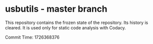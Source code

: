 # usbutils - master branch

This repository contains the frozen state of the repository.
Its history is cleared. It is used only for static code
analysis with Codacy.

Commit Time: 1726368376